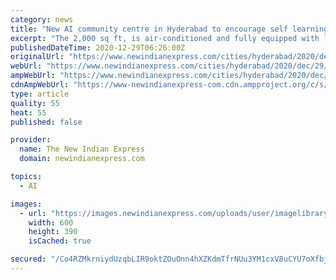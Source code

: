 ```yaml
---
category: news
title: "New AI community centre in Hyderabad to encourage self learning in students"
excerpt: "The 2,000 sq ft, is air-conditioned and fully equipped with laptops at Mehdipatnam is now open to residents of Hyderabad and the State of Telangana."
publishedDateTime: 2020-12-29T06:26:00Z
originalUrl: "https://www.newindianexpress.com/cities/hyderabad/2020/dec/29/new-ai-community-centre-in-hyderabad-to-encourage-self-learning-in-students-2242523.html"
webUrl: "https://www.newindianexpress.com/cities/hyderabad/2020/dec/29/new-ai-community-centre-in-hyderabad-to-encourage-self-learning-in-students-2242523.html"
ampWebUrl: "https://www.newindianexpress.com/cities/hyderabad/2020/dec/29/new-ai-community-centre-in-hyderabad-to-encourage-self-learning-in-students-2242523.amp"
cdnAmpWebUrl: "https://www-newindianexpress-com.cdn.ampproject.org/c/s/www.newindianexpress.com/cities/hyderabad/2020/dec/29/new-ai-community-centre-in-hyderabad-to-encourage-self-learning-in-students-2242523.amp"
type: article
quality: 55
heat: 55
published: false

provider:
  name: The New Indian Express
  domain: newindianexpress.com

topics:
  - AI

images:
  - url: "https://images.newindianexpress.com/uploads/user/imagelibrary/2020/12/29/w600X390/community.jpg"
    width: 600
    height: 390
    isCached: true

secured: "/Co4RZMkrniydUzqbLIR9oktZOuOnn4hXZKdmTfrNUu3YM1cxV8uCYU7oXfbj1iAwdASnzXX9oc9ANDZSAG6gpVYoNeIidf2i2OXu8LMsEw806zlbjByKoSTnmPKno3GIvSE/3WvXQqY41tpFL5HuRMqefM1VrKh5QsZdSiO+gS2T6fBHwxHuaNBp5h5Nr17eij8TpjIi9P0ovv8BGk7xb+41RzVLtzmCwnrRcUJtTHE87t54uuOTLOME66/G8Ahgocl/zaayKHPwZ/OboZ5T5ekEegX/yqpA59I3vh6mAFgk6dR640YSJb8X1kZRYqvJ4p8KWcsWb6jCao7AqNBbkILUhhuYpm3t7fiTKzU80g=;GjQrsdaJPkUTRlXhUXTdfQ=="
---
```


